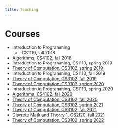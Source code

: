 ```yaml
---
title: Teaching
...
```



# Courses

- Introduction to Programming
  - , CS1110, fall 2018
- [Algorithms, CS4102, fall 2018](http://www.cs.virginia.edu/~njb2b/cs4102/f18/)
- Introduction to Programming, CS1110, spring 2018
- [Theory of Computation, CS3102, spring 2019](http://www.cs.virginia.edu/~njb2b/cs3102/s19/)
- Introduction to Programming, CS1110, fall 2019
- [Theory of Computation, CS3102, fall 2019](http://uvatoc.github.io/f19)
- [Theory of Computation, CS3102, spring 2020](http://www.cs.virginia.edu/~njb2b/cstheory/s2020/)
- Introduction to Programming, CS1110, spring 2020
- [Algorithms, CS4102, fall 2020](http://www.cs.virginia.edu/~njb2b/cs4102/f20/)
- [Theory of Computation, CS3102, fall 2020](http://uvatoc.github.io/f20)
- [Theory of Computation, CS3102, spring 2021](http://www.cs.virginia.edu/~njb2b/cstheory/s2021/)
- [Theory of Computation, CS3102, fall 2021](http://uvatoc.github.io)
- [Discrete Math and Theory 1, CS2120, fall 2021](http://www.cs.virginia.edu/~njb2b/cs2120/f2021/)
- [Theory of Computation, CS3102, spring 2022](http://www.cs.virginia.edu/~njb2b/cstheory/s2022/)
